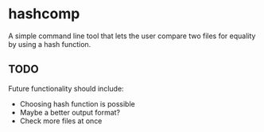 # hashcomp

A simple command line tool that lets the user compare two files for equality by using a hash function.

## TODO

Future functionality should include:

- Choosing hash function is possible
- Maybe a better output format?
- Check more files at once
